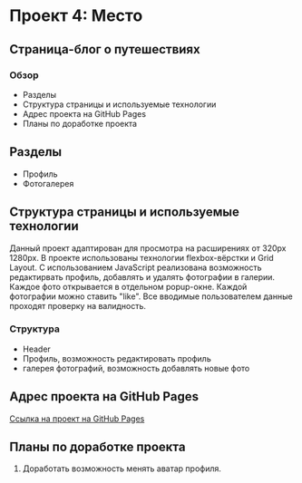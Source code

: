 # Проект 4: Место
Страница-блог о путешествиях
------
### Обзор

* Разделы
* Структура страницы и используемые технологии
* Адрес проекта на GitHub Pages
* Планы по доработке проекта

## Разделы

* Профиль
* Фотогалерея 

## Структура страницы и используемые технологии
Данный проект адаптирован для просмотра на расширениях от 320px 1280px.
В проекте использованы технологии flexbox-вёрстки и Grid Layout.
С использованием JavaScript реализована возможность редактирвать профиль, добавлять и удалять фотографии в галерии. Каждое фото открывается в отдельном popup-окне. Каждой фотографии можно ставить "like".
Все вводимые пользователем данные проходят проверку на валидность.



### Структура
 - Header
 - Профиль, возможность редактировать профиль
 - галерея фотографий, возможность добавлять новые фото

## Адрес проекта на GitHub Pages

[Ссылка на проект на GitHub Pages](https://karinavaliaeva.github.io/mesto/)

## Планы по доработке проекта
1. Доработать возможность менять аватар профиля.
